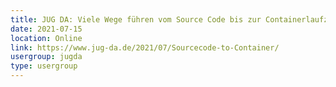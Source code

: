 ```yaml
---
title: JUG DA: Viele Wege führen vom Source Code bis zur Containerlaufzeit (Matthias Häußler)
date: 2021-07-15
location: Online
link: https://www.jug-da.de/2021/07/Sourcecode-to-Container/
usergroup: jugda
type: usergroup
---
```

